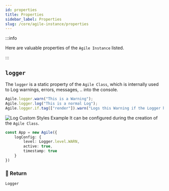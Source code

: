 ```yaml
---
id: properties
title: Properties
sidebar_label: Properties
slug: /core/agile-instance/properties
---
```


:::info

Here are valuable properties of the `Agile Instance` listed.

:::

## `logger`

The `logger` is a static property of the `Agile Class`, 
which is internally used to Log warnings, errors, messages, .. into the console.
```ts
Agile.logger.warn("This is a Warning");
Agile.logger.log("This is a normal Log");
Agile.logger.if.tag(["render"]).warn("Logs this Warning if the Logger has the Tag 'rerender' active");
```
![Log Custom Styles Example](../../../../../static/img/docs/logger_example.png)
It can be configured during the creation of the `Agile Class`.
```ts
const App = new Agile({
    logConfig: {
        level: Logger.level.WARN,
        active: true,
        timestamp: true
    }
})
```

### 📄 Return

```ts
Logger
```

